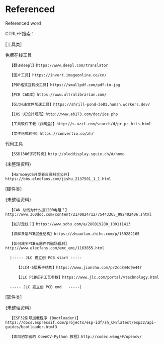 # Referenced
Referenced word

CTRL+F搜索：

[工具类]

   免费在线工具

      【翻译deepl】https://www.deepl.com/translator

      【图片工具】https://invert.imageonline.co/cn/

      【PDF格式互转换工具】https://smallpdf.com/pdf-to-jpg

      【PCB CAD库】https://www.ultralibrarian.com/

      【GitHub文件加速工具】https://shrill-pond-3e81.hunsh.workers.dev/

      【IOS UI设计规范】http://www.ab173.com/doc/ios.php

      【工具软件下载（非网盘）】http://s.uzzf.com/search/d/pr_pc_hits.html

      【文件格式转换】https://convertio.co/zh/

   代码工具

      【SSD1306字符转换】http://oleddisplay.squix.ch/#/home

   {未整理资料}

      【HarmonyOS开发者日资料全公开】https://bbs.elecfans.com/jishu_2137501_1_1.html

[硬件类]

   {未整理资料}

      【CAN 总线为什么加120R电阻？】http://www.360doc.com/content/21/0824/12/75443365_992402406.shtml

      【蛇形走线？】https://www.sohu.com/a/280819288_100111413

      【详解多层PCB层叠结构】https://zhuanlan.zhihu.com/p/159282165

      【如何减少PCB元器件的磁场辐射】http://www.elecfans.com/emc_emi/1163855.html

      |----- JLC 嘉立创 PCB start -----

         【JLC4-6层板子结构】https://www.jianshu.com/p/2cc844d9e447

         【JLC PCB板子工艺参数】https://www.jlc.com/portal/vtechnology.html

      ----- JLC 嘉立创 PCB end   -----|

[软件类]

   {未整理资料}

      【ESP32引导加载程序 (Bootloader)】https://docs.espressif.com/projects/esp-idf/zh_CN/latest/esp32/api-guides/bootloader.html3

      【面向初学者的 OpenCV-Python 教程】http://codec.wang/#/opencv/

   
   
